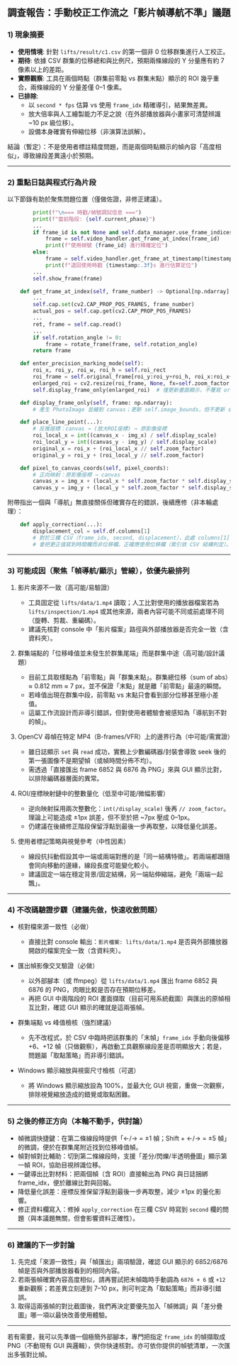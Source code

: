 ## 調查報告：手動校正工作流之「影片幀導航不準」議題

### 1) 現象摘要
- **使用情境**: 針對 `lifts/result/c1.csv` 的第一個非 0 位移群集進行人工校正。
- **期待**: 依據 CSV 群集的位移總和與比例尺，預期兩條線段的 Y 分量應有約 7 像素以上的差距。
- **實際觀察**: 工具在兩個時點（群集前零點 vs 群集末點）顯示的 ROI 幾乎重合，兩條線段的 Y 分量差僅 0–1 像素。
- **已排除**:
  - 以 `second * fps` 估算 vs 使用 `frame_idx` 精確導引，結果無差異。
  - 放大倍率與人工繪製能力不足之說（在外部播放器與小畫家可清楚辨識 ~10 px 級位移）。
  - 設備本身確實有伸縮位移（非演算法誤解）。

結論（暫定）：不是使用者標註精度問題，而是兩個時點顯示的幀內容「高度相似」，導致線段差異遠小於預期。

---

### 2) 重點日誌與程式行為片段
以下節錄有助於聚焦問題位置（僅做佐證，非修正建議）。

```486:546:src/manual_correction_tool.py
        print(f"\n=== 時戳/幀號調試信息 ===")
        print(f"當前階段: {self.current_phase}")
        ...
        if frame_id is not None and self.data_manager.use_frame_indices:
            frame = self.video_handler.get_frame_at_index(frame_id)
            print(f"使用幀號 {frame_id} 進行精確定位")
        else:
            frame = self.video_handler.get_frame_at_timestamp(timestamp)
            print(f"退回使用時戳 {timestamp:.3f}s 進行估算定位")
        ...
        self.show_frame(frame)
```

```302:365:src/manual_correction_tool.py
    def get_frame_at_index(self, frame_number) -> Optional[np.ndarray]:
        ...
        self.cap.set(cv2.CAP_PROP_POS_FRAMES, frame_number)
        actual_pos = self.cap.get(cv2.CAP_PROP_POS_FRAMES)
        ...
        ret, frame = self.cap.read()
        ...
        if self.rotation_angle != 0:
            frame = rotate_frame(frame, self.rotation_angle)
        return frame
```

```675:693:src/manual_correction_tool.py
    def enter_precision_marking_mode(self):
        roi_x, roi_y, roi_w, roi_h = self.roi_rect
        roi_frame = self.original_frame[roi_y:roi_y+roi_h, roi_x:roi_x+roi_w]
        enlarged_roi = cv2.resize(roi_frame, None, fx=self.zoom_factor, fy=self.zoom_factor, ...)
        self.display_frame_only(enlarged_roi)  # 僅更新畫面顯示，不覆寫 original_frame
```

```724:763:src/manual_correction_tool.py
    def display_frame_only(self, frame: np.ndarray):
        # 產生 PhotoImage 並繪到 canvas；更新 self.image_bounds，但不更新 self.original_frame
```

```764:793:src/manual_correction_tool.py
    def place_line_point(...):
        # 反推座標：canvas → (放大ROI座標) → 原影像座標
        roi_local_x = int((canvas_x - img_x) / self.display_scale)
        roi_local_y = int((canvas_y - img_y) / self.display_scale)
        original_x = roi_x + (roi_local_x // self.zoom_factor)
        original_y = roi_y + (roi_local_y // self.zoom_factor)
```

```895:915:src/manual_correction_tool.py
    def pixel_to_canvas_coords(self, pixel_coords):
        # 正向映射：原影像座標 → canvas
        canvas_x = img_x + (local_x * self.zoom_factor * self.display_scale)
        canvas_y = img_y + (local_y * self.zoom_factor * self.display_scale)
```

附帶指出一個與「導航」無直接關係但確實存在的錯誤，後續應修（非本輪處理）：

```224:263:src/manual_correction_tool.py
    def apply_correction(...):
        displacement_col = self.df.columns[1]
        # 對於三欄 CSV（frame_idx, second, displacement），此處 columns[1] 是 'second'，
        # 會把更正值寫到時間欄而非位移欄。正確應使用位移欄（索引依 CSV 結構判定）。
```

---

### 3) 可能成因（聚焦「幀導航/顯示」管線），依優先級排列
1. 影片來源不一致（高可能/易驗證）
   - 工具固定從 `lifts/data/1.mp4` 讀取；人工比對使用的播放器檔案若為 `lifts/inspection/1.mp4` 或其他來源，兩者內容可能不同或前處理不同（旋轉、剪裁、重編碼）。
   - 建議先核對 console 中「影片檔案」路徑與外部播放器是否完全一致（含資料夾）。

2. 群集端點的「位移峰值並未發生於群集尾端」而是群集中途（高可能/設計議題）
   - 目前工具取樣點為「前零點」與「群集末點」。群集總位移（sum of abs）≈ 0.812 mm ≈ 7 px，並不保證「末點」就是離「前零點」最遠的瞬間。
   - 若峰值出現在群集中段，前零點 vs 末點只會看到部分位移甚至極小差值。
   - 這屬工作流設計而非導引錯誤，但對使用者體驗會被感知為「導航到不對的幀」。

3. OpenCV 尋幀在特定 MP4（B-frames/VFR）上的邊界行為（中可能/需實證）
   - 雖日誌顯示 `set` 與 `read` 成功，實務上少數編碼器/封裝會導致 seek 後的第一張圖像不是期望幀（或幀時間分佈不均）。
   - 需透過「直接匯出 frame 6852 與 6876 為 PNG」來與 GUI 顯示比對，以排除編碼器層面的異常。

4. ROI/座標映射鏈中的整數量化（低至中可能/微幅影響）
   - 逆向映射採用兩次整數化：`int(/display_scale)` 後再 `// zoom_factor`。理論上可能造成 ±1px 誤差，但不至於把 ~7px 壓成 0–1px。
   - 仍建議在後續修正階段保留浮點到最後一步再取整，以降低量化誤差。

5. 使用者標記策略與視覺參考（中性因素）
   - 線段抗抖動假設其中一端或兩端對應的是「同一結構特徵」。若兩端都跟隨會同向移動的邊緣，線段長度可能變化較小。
   - 建議固定一端在穩定背景/固定結構，另一端貼伸縮端，避免「兩端一起飄」。

---

### 4) 不改碼驗證步驟（建議先做，快速收斂問題）
- 核對檔來源一致性（必做）
  - 直接比對 console 輸出：`影片檔案: lifts/data/1.mp4` 是否與外部播放器開啟的檔案完全一致（含資料夾）。

- 匯出幀影像交叉驗證（必做）
  - 以外部腳本（或 ffmpeg）從 `lifts/data/1.mp4` 匯出 frame 6852 與 6876 的 PNG，肉眼比較是否存在預期位移差。
  - 再把 GUI 中兩階段的 ROI 畫面擷取（目前可用系統截圖）與匯出的原幀相互比對，確認 GUI 顯示的確就是這兩張幀。

- 群集端點 vs 峰值檢核（強烈建議）
  - 先不改程式，於 CSV 中臨時把該群集的「末幀」`frame_idx` 手動向後偏移 +6、+12 幀（只做觀察），再啟動工具觀察線段差是否明顯放大；若是，問題屬「取點策略」而非導引錯誤。

- Windows 顯示縮放與視窗尺寸檢核（可選）
  - 將 Windows 顯示縮放設為 100%，並最大化 GUI 視窗，重做一次觀察，排除視覺縮放造成的錯覺或取點困難。

---

### 5) 之後的修正方向（本輪不動手，供討論）
- 幀微調快捷鍵：在第二條線段時提供「←/→ = ±1 幀；Shift + ←/→ = ±5 幀」的微調，便於在群集尾附近找到位移峰值幀。
- 幀對幀對比輔助：切到第二條線段時，支援「差分/閃爍/半透明疊圖」顯示第一幀 ROI，協助目視辨識位移。
- 一鍵導出比對材料：把兩個幀（含 ROI）直接輸出為 PNG 與日誌捆綁 frame_idx，便於離線比對與回報。
- 降低量化誤差：座標反推保留浮點到最後一步再取整，減少 ±1px 的量化影響。
- 修正資料欄寫入：修掉 `apply_correction` 在三欄 CSV 時寫到 `second` 欄的問題（與本議題無關，但會影響資料正確性）。

---

### 6) 建議的下一步討論
1. 先完成「來源一致性」與「幀匯出」兩項驗證，確認 GUI 顯示的 6852/6876 幀是否與外部播放器看到的相同內容。
2. 若兩張幀確實內容高度相似，請再嘗試把末幀臨時手動調為 `6876 + 6` 或 `+12` 重新觀察；若差異立刻達到 7–10 px，則可判定為「取點策略」而非導引錯誤。
3. 取得這兩張幀的對比截圖後，我們再決定要優先加入「幀微調」與「差分疊圖」哪一項以最快改善使用體驗。

---

若有需要，我可以先準備一個極簡外部腳本，專門把指定 `frame_idx` 的幀擷取成 PNG（不動現有 GUI 與邏輯），供你快速核對。亦可依你提供的幀號清單，一次匯出多張對比幀。


